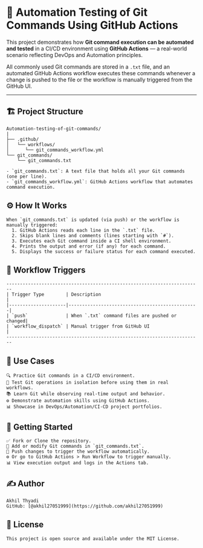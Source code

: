 # 🚀 Automation Testing of Git Commands Using GitHub Actions

This project demonstrates how **Git command execution can be automated and tested** in a CI/CD environment using **GitHub Actions** — a real-world scenario reflecting DevOps and Automation principles.

All commonly used Git commands are stored in a `.txt` file, and an automated GitHub Actions workflow executes these commands whenever a change is pushed to the file or the workflow is manually triggered from the GitHub UI.

---

## 🏗️ Project Structure
```
Automation-testing-of-git-commands/
|
├── .github/ 
│   └── workflows/ 
│      └── git_commands_workflow.yml
└── git_commands/ 
    └── git_commands.txt 

- `git_commands.txt`: A text file that holds all your Git commands (one per line).
- `git_commands_workflow.yml`: GitHub Actions workflow that automates command execution.

```
## ⚙️ How It Works
```
When `git_commands.txt` is updated (via push) or the workflow is manually triggered:
  1. GitHub Actions reads each line in the `.txt` file.
  2. Skips blank lines and comments (lines starting with `#`).
  3. Executes each Git command inside a CI shell environment.
  4. Prints the output and error (if any) for each command.
  5. Displays the success or failure status for each command executed.

```
## 🚦 Workflow Triggers
```
------------------------------------------------------------------------
| Trigger Type        | Description                                    |
|---------------------|------------------------------------------------|
| `push`              | When `.txt` command files are pushed or changed|
| `workflow_dispatch` | Manual trigger from GitHub UI                  |
------------------------------------------------------------------------

```

## 📌 Use Cases

```
🔍 Practice Git commands in a CI/CD environment.
🧪 Test Git operations in isolation before using them in real workflows.
📚 Learn Git while observing real-time output and behavior.
⚙️ Demonstrate automation skills using GitHub Actions.
📊 Showcase in DevOps/Automation/CI-CD project portfolios.
```
## 🏁 Getting Started

```
✅ Fork or Clone the repository.
📝 Add or modify Git commands in `git_commands.txt`.
🔀 Push changes to trigger the workflow automatically.
⚙️ Or go to GitHub Actions > Run Workflow to trigger manually.
📊 View execution output and logs in the Actions tab.

```
## ✍️ Author
```
Akhil Thyadi
GitHub: [@akhil27051999](https://github.com/akhil27051999)

```
## 📜 License
```
This project is open source and available under the MIT License.
